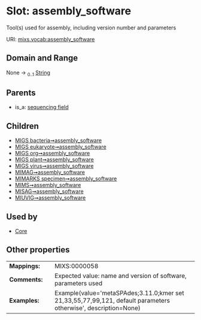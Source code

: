 
# Slot: assembly_software


Tool(s) used for assembly, including version number and parameters

URI: [mixs.vocab:assembly_software](https://w3id.org/mixs/vocab/assembly_software)


## Domain and Range

None &#8594;  <sub>0..1</sub> [String](types/String.md)

## Parents

 *  is_a: [sequencing field](sequencing_field.md)

## Children

 *  [MIGS bacteria➞assembly_software](MIGS_bacteria_assembly_software.md)
 *  [MIGS eukaryote➞assembly_software](MIGS_eukaryote_assembly_software.md)
 *  [MIGS org➞assembly_software](MIGS_org_assembly_software.md)
 *  [MIGS plant➞assembly_software](MIGS_plant_assembly_software.md)
 *  [MIGS virus➞assembly_software](MIGS_virus_assembly_software.md)
 *  [MIMAG➞assembly_software](MIMAG_assembly_software.md)
 *  [MIMARKS specimen➞assembly_software](MIMARKS_specimen_assembly_software.md)
 *  [MIMS➞assembly_software](MIMS_assembly_software.md)
 *  [MISAG➞assembly_software](MISAG_assembly_software.md)
 *  [MIUVIG➞assembly_software](MIUVIG_assembly_software.md)

## Used by

 * [Core](Core.md)

## Other properties

|  |  |  |
| --- | --- | --- |
| **Mappings:** | | MIXS:0000058 |
| **Comments:** | | Expected value: name and version of software, parameters used |
| **Examples:** | | Example(value='metaSPAdes;3.11.0;kmer set 21,33,55,77,99,121, default parameters otherwise', description=None) |

